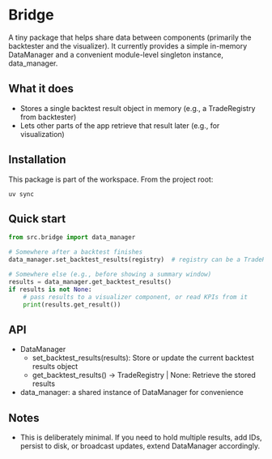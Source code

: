 # Bridge

A tiny package that helps share data between components (primarily the backtester and the visualizer). It currently provides a simple in-memory DataManager and a convenient module-level singleton instance, data_manager.

## What it does

- Stores a single backtest result object in memory (e.g., a TradeRegistry from backtester)
- Lets other parts of the app retrieve that result later (e.g., for visualization)

## Installation

This package is part of the workspace. From the project root:

```
uv sync
```

## Quick start

```python
from src.bridge import data_manager

# Somewhere after a backtest finishes
data_manager.set_backtest_results(registry)  # registry can be a TradeRegistry or similar

# Somewhere else (e.g., before showing a summary window)
results = data_manager.get_backtest_results()
if results is not None:
    # pass results to a visualizer component, or read KPIs from it
    print(results.get_result())
```

## API

- DataManager
  - set_backtest_results(results): Store or update the current backtest results object
  - get_backtest_results() -> TradeRegistry | None: Retrieve the stored results
- data_manager: a shared instance of DataManager for convenience

## Notes

- This is deliberately minimal. If you need to hold multiple results, add IDs, persist to disk, or broadcast updates, extend DataManager accordingly.

